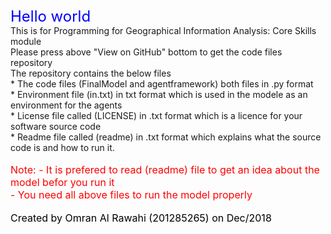 <HTML>
<TITLE>
Test
</TITLE>
<BODY>
<font size="5" color="blue"> Hello world</font> <br/>
  This is for 	Programming for Geographical Information Analysis: Core Skills module <br/>
  Please press above "View on GitHub" bottom to get the code files repository <br/>
  The repository contains the below files <br/>
  * The code files (FinalModel and agentframework) both files in .py format <br/>
  * Environment file (in.txt) in txt format which is used in the modele as an environment for the agents <br/> 
  * License file called (LICENSE) in .txt format which is a licence for your software source code <br/> 
  * Readme file called (readme) in .txt format which explains what the source code is and how to run it. <br/>
  <br/>
  <font size="3" color="red">Note: - It is prefered to read (readme) file to get an idea about the model befor you run it 
    <br/>   - You need all above files to run the model properly </font> <br/>
    <br/>
  <font size="3" color="black">Created by Omran Al Rawahi (201285265) on Dec/2018</font>
</BODY>
</HTML>
